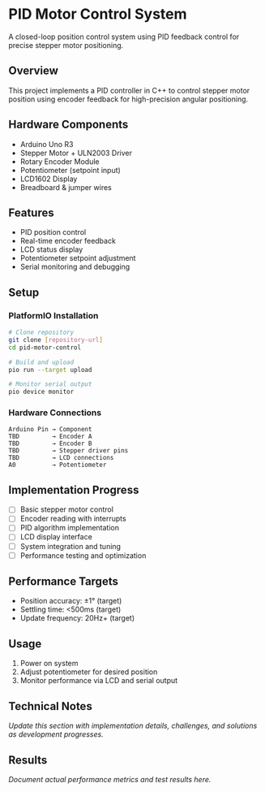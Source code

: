 # PID Motor Control System

A closed-loop position control system using PID feedback control for precise stepper motor positioning.

## Overview

This project implements a PID controller in C++ to control stepper motor position using encoder feedback for high-precision angular positioning.

## Hardware Components

- Arduino Uno R3
- Stepper Motor + ULN2003 Driver
- Rotary Encoder Module
- Potentiometer (setpoint input)
- LCD1602 Display
- Breadboard & jumper wires

## Features

- PID position control
- Real-time encoder feedback
- LCD status display
- Potentiometer setpoint adjustment
- Serial monitoring and debugging

## Setup

### PlatformIO Installation
```bash
# Clone repository
git clone [repository-url]
cd pid-motor-control

# Build and upload
pio run --target upload

# Monitor serial output
pio device monitor
```

### Hardware Connections
```
Arduino Pin → Component
TBD         → Encoder A
TBD         → Encoder B  
TBD         → Stepper driver pins
TBD         → LCD connections
A0          → Potentiometer
```

## Implementation Progress

- [ ] Basic stepper motor control
- [ ] Encoder reading with interrupts
- [ ] PID algorithm implementation
- [ ] LCD display interface
- [ ] System integration and tuning
- [ ] Performance testing and optimization

## Performance Targets

- Position accuracy: ±1° (target)
- Settling time: <500ms (target)
- Update frequency: 20Hz+ (target)

## Usage

1. Power on system
2. Adjust potentiometer for desired position
3. Monitor performance via LCD and serial output

## Technical Notes

*Update this section with implementation details, challenges, and solutions as development progresses.*

## Results

*Document actual performance metrics and test results here.*
